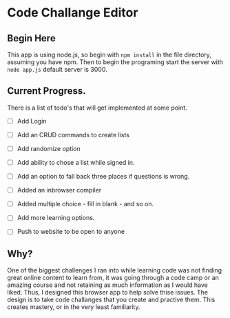 # Code Challange Editor
## Begin Here
This app is using node.js, so begin with `npm install` in the file directory, assuming you have npm. Then to begin the programing start the server with `node app.js` default server is 3000.

## Current Progress.
There is a list of todo's that will get implemented at some point. 

- [ ] Add Login
- [ ] Add an CRUD commands to create lists
- [ ] Add randomize option
- [ ] Add ability to chose a list while signed in.
- [ ] Add an option to fall back three places if questions is wrong.
- [ ] Added an inbrowser compiler
- [ ] Added multiple choice - fill in blank - and so on.
- [ ] Add more learning options.
- [ ] Push to website to be open to anyone


## Why?
One of the biggest challenges I ran into while learning code was not finding great online content to learn from, it was going through a code camp or an amazing course and not retaining as much information as I would have liked. Thus, I designed this browser app to help solve thise issues. The design is to take code challanges that you create and practive them. This creates mastery, or in the very least familiarity. 
 
